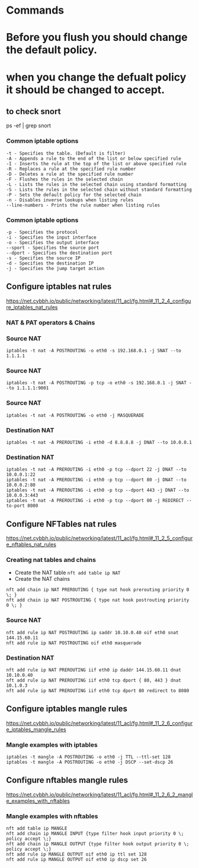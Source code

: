 # Commands


# Before you flush you should change the default policy.
# when you change the defualt policy it should be changed to accept.



## to check snort
ps -ef | grep snort




### Common iptable options
```
-t - Specifies the table. (Default is filter)
-A - Appends a rule to the end of the list or below specified rule
-I - Inserts the rule at the top of the list or above specified rule
-R - Replaces a rule at the specified rule number
-D - Deletes a rule at the specified rule number
-F - Flushes the rules in the selected chain
-L - Lists the rules in the selected chain using standard formatting
-S - Lists the rules in the selected chain without standard formatting
-P - Sets the default policy for the selected chain
-n - Disables inverse lookups when listing rules
--line-numbers - Prints the rule number when listing rules
```

### Common iptable options
```
-p - Specifies the protocol
-i - Specifies the input interface
-o - Specifies the output interface
--sport - Specifies the source port
--dport - Specifies the destination port
-s - Specifies the source IP
-d - Specifies the destination IP
-j - Specifies the jump target action
```

## Configure iptables nat rules
https://net.cybbh.io/public/networking/latest/11_acl/fg.html#_11_2_4_configure_iptables_nat_rules

### NAT & PAT operators & Chains

### Source NAT
```iptables -t nat -A POSTROUTING -o eth0 -s 192.168.0.1 -j SNAT --to 1.1.1.1```

### Source NAT
```iptables -t nat -A POSTROUTING -p tcp -o eth0 -s 192.168.0.1 -j SNAT --to 1.1.1.1:9001```
### Source NAT
```iptables -t nat -A POSTROUTING -o eth0 -j MASQUERADE```
### Destination NAT
```iptables -t nat -A PREROUTING -i eth0 -d 8.8.8.8 -j DNAT --to 10.0.0.1```

### Destination NAT
```
iptables -t nat -A PREROUTING -i eth0 -p tcp --dport 22 -j DNAT --to 10.0.0.1:22
iptables -t nat -A PREROUTING -i eth0 -p tcp --dport 80 -j DNAT --to 10.0.0.2:80
iptables -t nat -A PREROUTING -i eth0 -p tcp --dport 443 -j DNAT --to 10.0.0.3:443
iptables -t nat -A PREROUTING -i eth0 -p tcp --dport 80 -j REDIRECT --to-port 8080
```

## Configure NFTables nat rules
https://net.cybbh.io/public/networking/latest/11_acl/fg.html#_11_2_5_configure_nftables_nat_rules


### Creating nat tables and chains
- Create the NAT table
```nft add table ip NAT```
- Create the NAT chains
```
nft add chain ip NAT PREROUTING { type nat hook prerouting priority 0 \; }
nft add chain ip NAT POSTROUTING { type nat hook postrouting priority 0 \; }
```

### Source NAT
```
nft add rule ip NAT POSTROUTING ip saddr 10.10.0.40 oif eth0 snat 144.15.60.11
nft add rule ip NAT POSTROUTING oif eth0 masquerade
```
### Destination NAT
```
nft add rule ip NAT PREROUTING iif eth0 ip daddr 144.15.60.11 dnat 10.10.0.40
nft add rule ip NAT PREROUTING iif eth0 tcp dport { 80, 443 } dnat 10.1.0.3
nft add rule ip NAT PREROUTING iif eth0 tcp dport 80 redirect to 8080
```

## Configure iptables mangle rules
https://net.cybbh.io/public/networking/latest/11_acl/fg.html#_11_2_6_configure_iptables_mangle_rules


### Mangle examples with iptables
```
iptables -t mangle -A POSTROUTING -o eth0 -j TTL --ttl-set 128
iptables -t mangle -A POSTROUTING -o eth0 -j DSCP --set-dscp 26
```

## Configure nftables mangle rules
https://net.cybbh.io/public/networking/latest/11_acl/fg.html#_11_2_6_2_mangle_examples_with_nftables

### Mangle examples with nftables
```
nft add table ip MANGLE
nft add chain ip MANGLE INPUT {type filter hook input priority 0 \; policy accept \;}
nft add chain ip MANGLE OUTPUT {type filter hook output priority 0 \; policy accept \;}
nft add rule ip MANGLE OUTPUT oif eth0 ip ttl set 128
nft add rule ip MANGLE OUTPUT oif eth0 ip dscp set 26
```
























